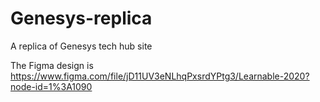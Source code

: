 # Genesys-replica

A replica of Genesys tech hub site

The Figma design is https://www.figma.com/file/jD11UV3eNLhqPxsrdYPtg3/Learnable-2020?node-id=1%3A1090

